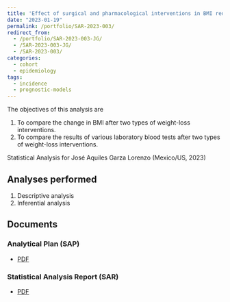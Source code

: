 ```yaml
---
title: 'Effect of surgical and pharmacological interventions in BMI reduction: retrospective cohort'
date: "2023-01-19"
permalink: /portfolio/SAR-2023-003/
redirect_from:
  - /portfolio/SAR-2023-003-JG/
  - /SAR-2023-003-JG/
  - /SAR-2023-003/
categories:
  - cohort
  - epidemiology
tags:
  - incidence
  - prognostic-models
---
```


The objectives of this analysis are

1. To compare the change in BMI after two types of weight-loss interventions.
2. To compare the results of various laboratory blood tests after two types of weight-loss interventions.

Statistical Analysis for José Aquiles Garza Lorenzo (Mexico/US, 2023)
<!-- Technical Report for José Aquiles Garza Lorenzo (Mexico/US, 2023) -->

## Analyses performed

1. Descriptive analysis
1. Inferential analysis

## Documents

<!-- The client has requested that this analysis be kept confidential until a future date, determined by the client. -->
<!-- All documents from this consultation are therefore not published online and only the title and year of the analysis will be included in the consultant's Portfolio. -->
<!-- After the agreed date is reached, the documents will be released. -->

<!-- The client has requested that this analysis be kept confidential. -->
<!-- All documents from this consultation are therefore not published online and only the title and year of the analysis will be included in the consultant's Portfolio. -->

### Analytical Plan (SAP)

- [PDF][sap]

### Statistical Analysis Report (SAR)

- [PDF][sar]

<!-- ## Associated analyses -->

<!-- This analysis is part of a larger project and is supported by other analyses, linked below. -->

<!-- **[assoc_title]** -->

<!-- <[assoc_link]> -->

<!-- --- -->

[sap]: /files/SAP-2023-003-JG-v01.pdf
[sar]: /files/SAR-2023-003-JG-v01.pdf
